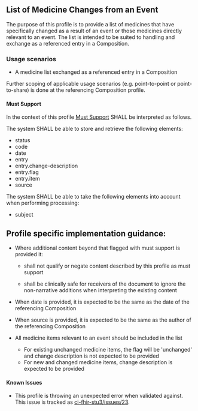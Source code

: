 ## List of Medicine Changes from an Event

The purpose of this profile is to provide a list of medicines that have specifically changed as a result of an event or those medicines directly relevant to an event. The list is intended to be suited to handling and exchange as a referenced entry in a Composition.

### Usage scenarios
* A medicine list exchanged as a referenced entry in a Composition

Further scoping of applicable usage scenarios (e.g. point-to-point or point-to-share) is done at the referencing Composition profile.


#### Must Support

In the context of this profile [Must Support](http://hl7.org/fhir/STU3/conformance-rules.html#mustSupport) SHALL be interpreted as follows.

The system SHALL be able to store and retrieve the following elements: 
* status
* code
* date
* entry
* entry.change-description
* entry.flag
* entry.item
* source

The system SHALL be able to take the following elements into account when performing processing:
* subject

## Profile specific implementation guidance:

* Where additional content beyond that flagged with must support is provided it:

    * shall not qualify or negate content described by this profile as must support

    * shall be clinically safe for receivers of the document to ignore the non-narrative additions when interpreting the existing content

* When date is provided, it is expected to be the same as the date of the referencing Composition
* When source is provided, it is expected to be the same as the author of the referencing Composition
* All medicine items relevant to an event should be included in the list
    * For existing unchanged medicine items, the flag  will be 'unchanged' and change description is not expected to be provided
    * For new and changed medicine items, change description is expected to be provided

#### Known Issues

* This profile is throwing an unexpected error when validated against. This issue is tracked as [ci-fhir-stu3/issues/23](https://github.com/AuDigitalHealth/ci-fhir-stu3/issues/23).
